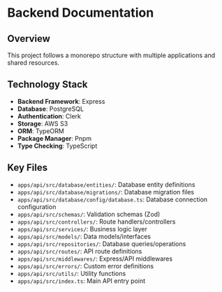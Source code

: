 # Backend Documentation

## Overview

This project follows a monorepo structure with multiple applications and shared resources. 

## Technology Stack

- **Backend Framework**: Express
- **Database**: PostgreSQL
- **Authentication**: Clerk
- **Storage**: AWS S3
- **ORM**: TypeORM
- **Package Manager**: Pnpm
- **Type Checking**: TypeScript

## Key Files

- `apps/api/src/database/entities/`: Database entity definitions
- `apps/api/src/database/migrations/`: Database migration files
- `apps/api/src/database/config/database.ts`: Database connection configuration
- `apps/api/src/schemas/`: Validation schemas (Zod)
- `apps/api/src/controllers/`: Route handlers/controllers
- `apps/api/src/services/`: Business logic layer
- `apps/api/src/models/`: Data models/interfaces
- `apps/api/src/repositories/`: Database queries/operations
- `apps/api/src/routes/`: API route definitions
- `apps/api/src/middlewares/`: Express/API middlewares
- `apps/api/src/errors/`: Custom error definitions
- `apps/api/src/utils/`: Utility functions
- `apps/api/src/index.ts`: Main API entry point
